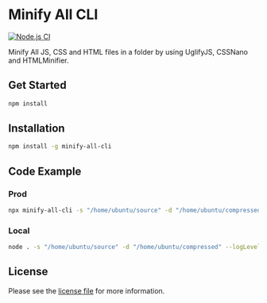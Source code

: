 # Minify All CLI

[![Node.js CI](https://github.com/jadiagaurang/minify-all-cli/actions/workflows/npm-publish.yml/badge.svg)](https://github.com/jadiagaurang/minify-all-cli/actions/workflows/node.js.yml)

Minify All JS, CSS and HTML files in a folder by using UglifyJS, CSSNano and HTMLMinifier.

## Get Started

```bash
npm install
```

## Installation

```bash
npm install -g minify-all-cli
```

## Code Example

### Prod

```bash
npx minify-all-cli -s "/home/ubuntu/source" -d "/home/ubuntu/compressed" --logLevel=info
```

### Local

```bash
node . -s "/home/ubuntu/source" -d "/home/ubuntu/compressed" --logLevel=info
```

## License

Please see the [license file](https://github.com/jadiagaurang/minify-all-cli/blob/main/LICENSE) for more information.
